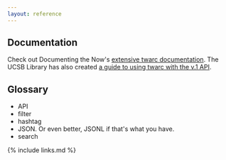 ```yaml
---
layout: reference
---
```


## Documentation
Check out Documenting the Now's [extensive twarc documentation](https://twarc-project.readthedocs.io/en/latest/).
The UCSB Library has also created [a guide to using twarc with the v.1 API](https://ucsb-collaboratory.github.io/twitter/).
## Glossary

- API
- filter
- hashtag
- JSON. Or even better, JSONL if that's what you have.
- search


{% include links.md %}
